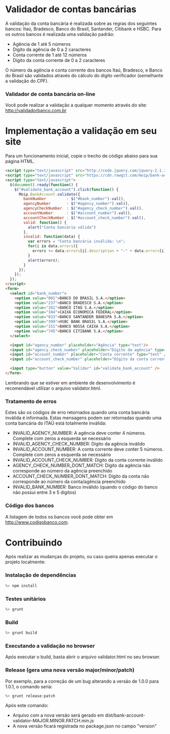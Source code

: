 # Validador de contas bancárias

A validação da conta bancária é realizada sobre as regras dos seguintes bancos: Itaú, Bradesco, Banco do Brasil, Santander, Citibank e HSBC. Para os outros bancos é realizada uma validação padrão:
 * Agência de 1 até 5 números
 * Dígito da agência de 0 a 2 caracteres
 * Conta corrente de 1 até 12 números
 * Dígito da conta corrente de 0 a 2 caracteres

O número da agência e conta corrente dos bancos Itaú, Bradesco, e Banco do Brasil são validados através do cálculo do dígito verificador (semelhante a validação do CPF).

### Validador de conta bancária on-line
Você pode realizar a validação a qualquer momento através do site:
http://validadorbanco.com.br

# Implementação a validação em seu site

Para um funcionamento inicial, copie o trecho de código abaixo para sua página HTML. 


```html
<script type="text/javascript" src="http://code.jquery.com/jquery-2.1.3.min.js"></script>
<script type="text/javascript" src="https://cdn.rawgit.com/moip/bank-account-validator-js/master/dist/bank-account-validator.min.js"></script>
<script type="text/javascript">
  $(document).ready(function() {
    $("#validate_bank_account").click(function() {
      Moip.BankAccount.validate({
        bankNumber         : $("#bank_number").val(),
        agencyNumber       : $("#agency_number").val(),
        agencyCheckNumber  : $("#agency_check_number").val(),
        accountNumber      : $("#account_number").val(),
        accountCheckNumber : $("#account_check_number").val(),
        valid: function() {
          alert("Conta bancária válida")
        },
        invalid: function(data) {
          var errors = "Conta bancária inválida: \n";
          for(i in data.errors){
            errors += data.errors[i].description + "-" + data.errors[i].code + ")\n";
          }
          alert(errors);
        }
      });
    });
  });
</script>
<form>
  <select id="bank_number">
    <option value="001">BANCO DO BRASIL S.A.</option>
    <option value="237">BANCO BRADESCO S.A.</option>
    <option value="341">BANCO ITAÚ S.A.</option>
    <option value="104">CAIXA ECONOMICA FEDERAL</option>
    <option value="033">BANCO SANTANDER BANESPA S.A.</option>
    <option value="399">HSBC BANK BRASIL S.A.</option>
    <option value="151">BANCO NOSSA CAIXA S.A.</option>
    <option value="745">BANCO CITIBANK S.A.</option>
  </select>

  <input id="agency_number" placeholder="Agência" type="text"/>
  <input id="agency_check_number" placeholder="Dígito da agência" type="text" />
  <input id="account_number" placeholder="Conta corrente" type="text" />
  <input id="account_check_number" placeholder="Dígito da conta corrente" type="text" />

  <input type="button" value="Validar" id="validate_bank_account" />
</form>
```

Lembrando que se estiver em ambiente de desenvolvimento é recomendável utilizar o arquivo validator.html.

### Tratamento de erros
Estes são os códigos de erro retornados quando uma conta bancária inválida é informada. Estas mensagens podem ser retornadas quando uma conta bancária do ITAÚ está totalmente inválida:
 * INVALID_AGENCY_NUMBER: A agência deve conter 4 números. Complete com zeros a esquerda se necessário
 * INVALID_AGENCY_CHECK_NUMBER: Dígito da agência inválido
 * INVALID_ACCOUNT_NUMBER: A conta corrente deve conter 5 números. Complete com zeros a esquerda se necessário
 * INVALID_ACCOUNT_CHECK_NUMBER: Dígito da conta corrente inválido
 * AGENCY_CHECK_NUMBER_DONT_MATCH: Dígito da agência não corresponde ao número da agência preenchido
 * ACCOUNT_CHECK_NUMBER_DONT_MATCH: Dígito da conta não corresponde ao número da conta/agência preenchido
 * INVALID_BANK_NUMBER: Banco inválido (quando o código do banco não possui entre 3 e 5 dígitos)

### Código dos bancos

A listagem de todos os bancos você pode obter em http://www.codigobanco.com.

# Contribuindo

Após realizar as mudanças do projeto, ou caso queira apenas executar o projeto localmente:

### Instalação de dependências
``` javascript
%> npm install
```

### Testes unitários
``` javascript
%> grunt
```

### Build
``` javascript
%> grunt build
```

### Executando a validação no browser
Após executar o build, basta abrir o arquivo validator.html no seu browser.

### Release (gera uma nova versão major/minor/patch)
Por exemplo, para a correção de um bug alterando a versão de 1.0.0 para 1.0.1, o comando seria:
``` javascript
%> grunt release:patch
```

Após este comando: 
- Arquivo com a nova versão será gerado em dist/bank-account-validator-MAJOR.MINOR.PATCH.min.js
- A nova versão ficará registrada no package.json no campo "version"